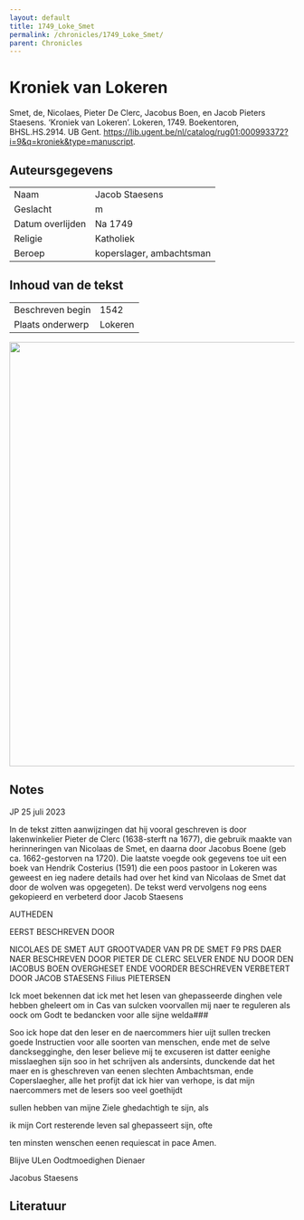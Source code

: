 ```yaml
---
layout: default
title: 1749_Loke_Smet
permalink: /chronicles/1749_Loke_Smet/
parent: Chronicles
--- 
```



# Kroniek van Lokeren 

Smet, de, Nicolaes, Pieter De Clerc, Jacobus Boen, en Jacob Pieters Staesens. ‘Kroniek van Lokeren’. Lokeren, 1749. Boekentoren, BHSL.HS.2914. UB Gent. https://lib.ugent.be/nl/catalog/rug01:000993372?i=9&q=kroniek&type=manuscript. 

## Auteursgegevens 

| | | 
| --------------- | --------------- | 
| Naam | Jacob Staesens | 
| Geslacht | m | 
| Datum overlijden | Na 1749 | 
| Religie | Katholiek | 
| Beroep | koperslager, ambachtsman | 

## Inhoud van de tekst 

| | | 
| --------------- | --------------- | 
| Beschreven begin | 1542 | 
| Plaats onderwerp | Lokeren | 

[<img src="..\..\barplots_chronicles\1749_Loke_Smet.jpg" width="750"/>](..\..\barplots_chronicles\1749_Loke_Smet.jpg) 

## Notes 

JP 25 juli 2023

In de tekst zitten aanwijzingen dat hij vooral geschreven is door
lakenwinkelier Pieter de Clerc (1638-sterft na 1677), die gebruik maakte van
herinneringen van Nicolaas de Smet, en daarna door Jacobus Boene (geb ca.
1662-gestorven na 1720). Die laatste voegde ook gegevens toe uit een boek van
Hendrik Costerius (1591) die een poos pastoor in Lokeren was geweest en ieg
nadere details had over het kind van Nicolaas de Smet dat door de wolven was
opgegeten). De tekst werd vervolgens nog eens gekopieerd en verbeterd door
Jacob Staesens

AUTHEDEN

EERST BESCHREVEN DOOR

NICOLAES DE SMET AUT GROOTVADER VAN PR DE SMET F9 PRS DAER NAER BESCHREVEN
DOOR PIETER DE CLERC SELVER ENDE NU DOOR DEN IACOBUS BOEN OVERGHESET ENDE
VOORDER BESCHREVEN VERBETERT DOOR JACOB STAESENS Filius PIETERSEN

Ick moet bekennen dat ick met het lesen van ghepasseerde dinghen vele hebben
gheleert om in Cas van sulcken voorvallen mij naer te reguleren als oock om
Godt te bedancken voor alle sijne welda###

Soo ick hope dat den leser en de naercommers hier uijt sullen trecken goede
Instructien voor alle soorten van menschen, ende met de selve dancksegginghe,
den leser believe mij te excuseren ist datter eenighe misslaeghen sijn soo in
het schrijven als andersints, dunckende dat het maer en is gheschreven van
eenen slechten Ambachtsman, ende Coperslaegher, alle het profijt dat ick hier
van verhope, is dat mijn naercommers met de lesers soo veel goethijdt

sullen hebben van mijne Ziele ghedachtigh te sijn, als

ik mijn Cort resterende leven sal ghepasseert sijn, ofte

ten minsten wenschen eenen requiescat in pace Amen.

Blijve ULen Oodtmoedighen Dienaer

Jacobus Staesens



## Literatuur 

